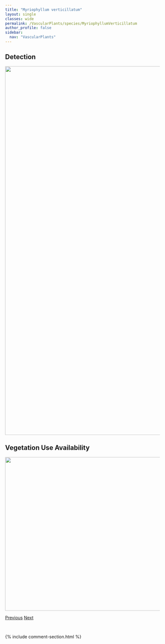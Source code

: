 ```yaml
---
title: "Myriophyllum verticillatum"
layout: single
classes: wide
permalink: /VascularPlants/species/MyriophyllumVerticillatum
author_profile: false
sidebar:
  nav: "VascularPlants"
---
```


<h2>Detection</h2>

<a href="https://drive.google.com/uc?export=view&id=1bqtn9uL_jfzYcN46-fxnePP_SlduKy2T">
<img src="https://drive.google.com/uc?export=view&id=1bqtn9uL_jfzYcN46-fxnePP_SlduKy2T" height = "1200" width = "800">
</a>


<h2>Vegetation Use Availability</h2>

<a href="https://drive.google.com/uc?export=view&id=17QIHtVL9BdeVa4xLUbAo-doLKWQvuZFW">
<img src="https://drive.google.com/uc?export=view&id=17QIHtVL9BdeVa4xLUbAo-doLKWQvuZFW" height = "500" width = "1000">
</a>


<a href="/DevelopmentWebsite/VascularPlants/species/MyriophyllumSibiricum" class="pagination--pager" title="Myriophyllum sibiricum">Previous</a> <a href="/DevelopmentWebsite/VascularPlants/species/NajasFlexilis" class="pagination--pager" title="Najas flexilis">Next</a>

<p>&nbsp;</p>

{% include comment-section.html %}
